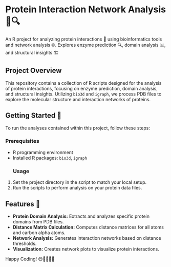 # Protein Interaction Network Analysis 🧬🔍
An R project for analyzing protein interactions 🧬 using bioinformatics tools and network analysis 🌐. Explores enzyme prediction 🔍, domain analysis 📊, and structural insights 🏗️ 

## Project Overview
This repository contains a collection of R scripts designed for the analysis of protein interactions, focusing on enzyme prediction, domain analysis, and structural insights. Utilizing `bio3d` and `igraph`, we process PDB files to explore the molecular structure and interaction networks of proteins.

## Getting Started 🚀
To run the analyses contained within this project, follow these steps:

### Prerequisites
- R programming environment
- Installed R packages: `bio3d`, `igraph`
  ### Usage
1. Set the project directory in the script to match your local setup.
2. Run the scripts to perform analysis on your protein data files.

## Features 🌟
- **Protein Domain Analysis:** Extracts and analyzes specific protein domains from PDB files.
- **Distance Matrix Calculation:** Computes distance matrices for all atoms and carbon alpha atoms.
- **Network Analysis:** Generates interaction networks based on distance thresholds.
- **Visualization:** Creates network plots to visualize protein interactions.

Happy Coding! 😊👩‍💻👨‍💻

